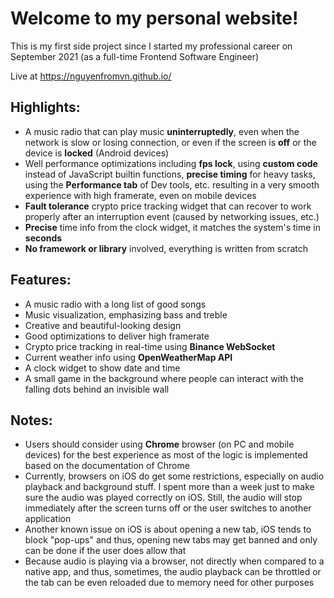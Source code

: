 # Welcome to my personal website!

This is my first side project since I started my professional career on September 2021 (as a full-time Frontend Software Engineer)

Live at https://nguyenfromvn.github.io/

## Highlights:
- A music radio that can play music **uninterruptedly**, even when the network is slow or losing connection, or even if the screen is **off** or the device is **locked** (Android devices)
- Well performance optimizations including **fps lock**, using **custom code** instead of JavaScript builtin functions, **precise timing** for heavy tasks, using the **Performance tab** of Dev tools, etc. resulting in a very smooth experience with high framerate, even on mobile devices
- **Fault tolerance** crypto price tracking widget that can recover to work properly after an interruption event (caused by networking issues, etc.)
- **Precise** time info from the clock widget, it matches the system's time in **seconds**
- **No framework or library** involved, everything is written from scratch

## Features:
- A music radio with a long list of good songs
- Music visualization, emphasizing bass and treble 
- Creative and beautiful-looking design
- Good optimizations to deliver high framerate
- Crypto price tracking in real-time using **Binance WebSocket**
- Current weather info using **OpenWeatherMap API**
- A clock widget to show date and time
- A small game in the background where people can interact with the falling dots behind an invisible wall

## Notes:
- Users should consider using **Chrome** browser (on PC and mobile devices) for the best experience as most of the logic is implemented based on the documentation of Chrome
- Currently, browsers on iOS do get some restrictions, especially on audio playback and background stuff. I spent more than a week just to make sure the audio was played correctly on iOS. Still, the audio will stop immediately after the screen turns off or the user switches to another application
- Another known issue on iOS is about opening a new tab, iOS tends to block "pop-ups" and thus, opening new tabs may get banned and only can be done if the user does allow that
- Because audio is playing via a browser, not directly when compared to a native app, and thus, sometimes, the audio playback can be throttled or the tab can be even reloaded due to memory need for other purposes
